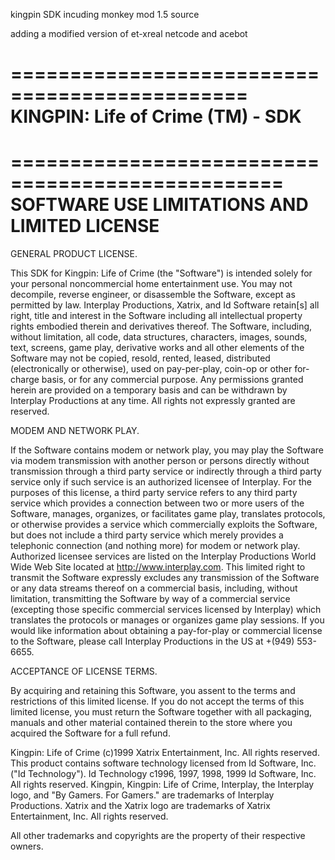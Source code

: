 kingpin SDK incuding monkey mod 1.5 source 

adding a modified version of et-xreal netcode and acebot






==============================================
KINGPIN: Life of Crime (TM) - SDK
==============================================

=================================================
SOFTWARE USE LIMITATIONS AND LIMITED LICENSE
=================================================

GENERAL PRODUCT LICENSE.

This SDK for Kingpin: Life of Crime (the "Software") is intended solely for
your personal noncommercial home entertainment use. You may not decompile,
reverse engineer, or disassemble the Software, except as permitted by law.
Interplay Productions, Xatrix, and Id Software retain[s] all right, title and
interest in the Software including all intellectual property rights embodied
therein and derivatives thereof.  The Software, including, without limitation,
all code, data structures, characters, images, sounds, text, screens, game
play, derivative works and all other elements of the Software may not be
copied, resold, rented, leased, distributed (electronically or otherwise),
used on pay-per-play, coin-op or other for-charge basis, or for any commercial
purpose. Any permissions granted herein are provided on a temporary basis and
can be withdrawn by Interplay Productions at any time. All rights not
expressly granted are reserved.

MODEM AND NETWORK PLAY.

If the Software contains modem or network play, you may play the Software via
modem transmission with another person or persons directly without
transmission through a third party service or indirectly through a third party
service only if such service is an authorized licensee of Interplay. For the
purposes of this license, a third party service refers to any third party
service which provides a connection between two or more users of the Software,
manages, organizes, or facilitates game play, translates protocols, or
otherwise provides a service which commercially exploits the Software, but
does not include a third party service which merely provides a telephonic
connection (and nothing more) for modem or network play. Authorized licensee
services are listed on the Interplay Productions World Wide Web Site located
at http://www.interplay.com. This limited right to transmit the Software
expressly excludes any transmission of the Software or any data streams
thereof on a commercial basis, including, without limitation, transmitting the
Software by way of a commercial service (excepting those specific commercial
services licensed by Interplay) which translates the protocols or manages or
organizes game play sessions. If you would like information about obtaining a
pay-for-play or commercial license to the Software, please call Interplay
Productions in the US at +(949) 553-6655.

ACCEPTANCE OF LICENSE TERMS.

By acquiring and retaining this Software, you assent to the terms and
restrictions of this limited license. If you do not accept the terms of this
limited license, you must return the Software together with all packaging,
manuals and other material contained therein to the store where you acquired
the Software for a full refund.

Kingpin: Life of Crime (c)1999 Xatrix Entertainment, Inc.  All rights
reserved. This product contains software technology licensed from Id Software,
Inc. ("Id Technology").  Id Technology c1996, 1997, 1998, 1999 Id Software,
Inc.  All rights reserved. Kingpin, Kingpin: Life of Crime, Interplay, the
Interplay logo, and "By Gamers. For Gamers." are trademarks of Interplay
Productions. Xatrix and the Xatrix logo are trademarks of Xatrix
Entertainment, Inc. All rights reserved.

All other trademarks and copyrights are the property of their respective
owners.


